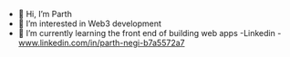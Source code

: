 - 👋 Hi, I’m Parth
- 👀 I’m interested in Web3 development
- 🌱 I’m currently learning the front end of building web apps
-Linkedin - www.linkedin.com/in/parth-negi-b7a5572a7
<!---
ComradeParth/ComradeParth is a ✨ special ✨ repository because its `README.md` (this file) appears on your GitHub profile.
You can click the Preview link to take a look at your changes.
--->
